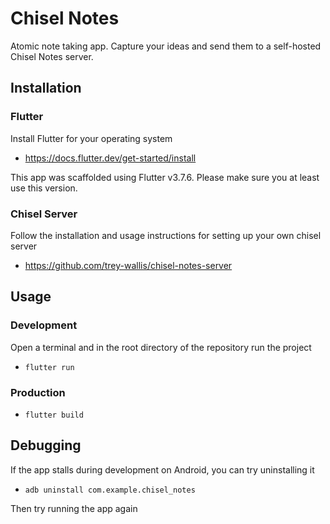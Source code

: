 # Chisel Notes

Atomic note taking app. Capture your ideas and send them to a self-hosted Chisel Notes server.

## Installation

### Flutter

Install Flutter for your operating system

- https://docs.flutter.dev/get-started/install

This app was scaffolded using Flutter v3.7.6. Please make sure you at least use this version.

### Chisel Server

Follow the installation and usage instructions for setting up your own chisel server

- https://github.com/trey-wallis/chisel-notes-server

## Usage

### Development

Open a terminal and in the root directory of the repository run the project

- `flutter run`

### Production

- `flutter build`

## Debugging

If the app stalls during development on Android, you can try uninstalling it

- `adb uninstall com.example.chisel_notes`

Then try running the app again
